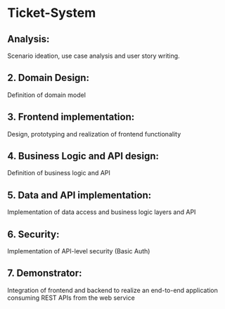 # Ticket-System

## Analysis:
Scenario ideation, use case analysis and user story writing.

## 2. Domain Design:
Definition of domain model

## 3. Frontend implementation:
Design, prototyping and realization of frontend functionality

## 4. Business Logic and API design:
Definition of business logic and API

## 5. Data and API implementation:
Implementation of data access and business logic layers and API

## 6. Security:
Implementation of API-level security (Basic Auth)

## 7. Demonstrator:
Integration of frontend and backend to realize an end-to-end application consuming REST APIs from the web service

